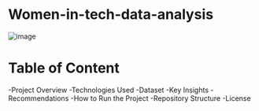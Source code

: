 # Women-in-tech-data-analysis
![image](https://github.com/user-attachments/assets/664651ce-8f2e-4e29-9a42-220b683daeee)

# Table of Content
-Project Overview
-Technologies Used
-Dataset
-Key Insights
-Recommendations
-How to Run the Project
-Repository Structure
-License
